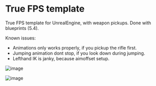 # True FPS template
True FPS template for UnrealEngine, with weapon pickups. Done with blueprints (5.4).

Known issues:

* Animations only works properly, if you pickup the rifle first.
* Jumping animation dont stop, if you look down during jumping.
* Lefthand IK is janky, because aimoffset setup.


![image](https://github.com/user-attachments/assets/d647394e-25ce-4f0a-9f10-383c12e1f063)

![image](https://github.com/user-attachments/assets/77e095d1-14ce-4afc-ae22-96e4863ce0c3)
